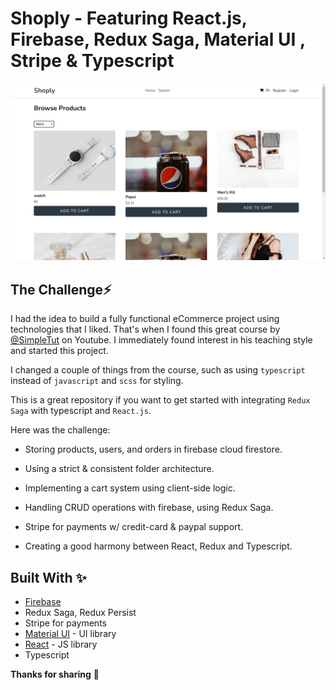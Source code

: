 # Shoply - Featuring React.js, Firebase, Redux Saga, Material UI , Stripe & Typescript

![Shoply design preview image](./public/design/preview.png)

## The Challenge⚡️

I had the idea to build a fully functional eCommerce project using technologies that I liked. That's when I found this great course by [@SimpleTut](https://www.youtube.com/@SimpleTut) on Youtube. I immediately found interest in his teaching style and started this project.

I changed a couple of things from the course, such as using `typescript` instead of `javascript` and `scss` for styling.

This is a great repository if you want to get started with integrating `Redux Saga` with typescript and `React.js`.

Here was the challenge:

- Storing products, users, and orders in firebase cloud firestore.
- Using a strict & consistent folder architecture.
- Implementing a cart system using client-side logic.
- Handling CRUD operations with firebase, using Redux Saga.
- Stripe for payments w/ credit-card & paypal support.

- Creating a good harmony between React, Redux and Typescript.

## Built With ✨

- [Firebase](https://firebase.google.com/)
- Redux Saga, Redux Persist
- Stripe for payments
- [Material UI](https://mui.com/) - UI library
- [React](https://reactjs.org/) - JS library
- Typescript

**Thanks for sharing** 🚀

